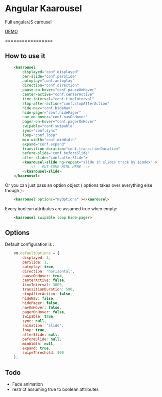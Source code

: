 # Angular Kaarousel

Full angularJS carousel

[DEMO](http://corentin-gautier.github.io/angular-kaarousel/)

=================

## How to use it

```html
    <kaarousel
        displayed="conf.displayed"
        per-slide="conf.perSlide"
        autoplay="conf.autoplay"
        direction="conf.direction"
        pause-on-hover="conf.pauseOnHover"
        center-active="conf.centerActive"
        time-interval="conf.timeInterval"
        stop-after-action="conf.stopAfterAction"
        hide-nav="conf.hideNav"
        hide-pager="conf.hidePager"
        nav-on-hover="conf.navOnHover"
        pager-on-hover="conf.pagerOnHover"
        swipable="conf.swipable"
        sync="conf.sync"
        loop="conf.loop"
        min-width="conf.minWidth"
        expand="conf.expand"
        transition-duration="conf.transitionDuration"
        before-slide="conf.beforeSlide"
        after-slide="conf.afterSlide">
        <kaarousel-slide ng-repeat="slide in slides track by $index" >
            <!-- PUT SOME HTML HERE -->
        </kaarousel-slide>
    </kaarousel>
```

Or you can just pass an option object ( options takes over everything else though ) :

```html
    <kaarousel options="myOptions" ></kaarousel>
```

Every boolean attributes are assumed true when empty:

```html
    <kaarousel swipable loop hide-pager>
```

## Options

Default configuration is :

```javascript
    vm.defaultOptions = {
        displayed: 3,
        perSlide: 1,
        autoplay: true,
        direction: 'horizontal',
        pauseOnHover: true,
        centerActive: false,
        timeInterval: 3000,
        transitionDuration: 500,
        stopAfterAction: false,
        hideNav: false,
        hidePager: false,
        navOnHover: false,
        pagerOnHover: false,
        swipable: true,
        sync: null,
        animation: 'slide',
        loop: true,
        afterSlide: null,
        beforeSlide: null,
        minWidth: null,
        expand: true,
        swipeThreshold: 100
    };
```

## Todo

- Fade animation
- restrict assuming true to boolean attributes
